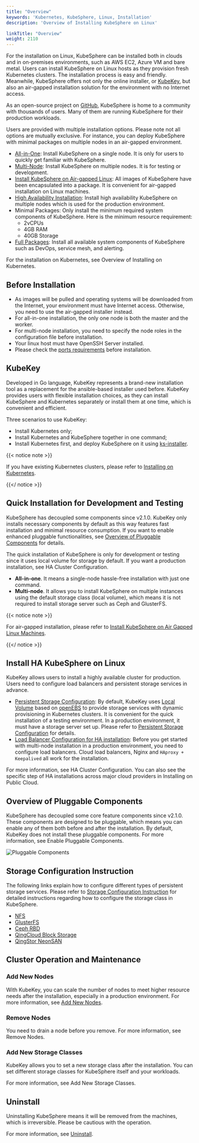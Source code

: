 ```yaml
---
title: "Overview"
keywords: 'Kubernetes, KubeSphere, Linux, Installation'
description: 'Overview of Installing KubeSphere on Linux'

linkTitle: "Overview"
weight: 2110
---
```


For the installation on Linux, KubeSphere can be installed both in clouds and in on-premises environments, such as AWS EC2, Azure VM and bare metal. Users can install KubeSphere on Linux hosts as they provision fresh Kubernetes clusters. The installation process is easy and friendly. Meanwhile, KubeSphere offers not only the online installer, or [KubeKey](https://github.com/kubesphere/kubekey), but also an air-gapped installation solution for the environment with no Internet access.

As an open-source project on [GitHub](https://github.com/kubesphere), KubeSphere is home to a community with thousands of users. Many of them are running KubeSphere for their production workloads.

Users are provided with multiple installation options. Please note not all options are mutually exclusive. For instance, you can deploy KubeSphere with minimal packages on multiple nodes in an air-gapped environment.

- [All-in-One](../all-in-one): Install KubeSphere on a single node. It is only for users to quickly get familiar with KubeSphere.
- [Multi-Node](../multi-node): Install KubeSphere on multiple nodes. It is for testing or development.
- [Install KubeSphere on Air-gapped Linux](../install-ks-on-linux-airgapped): All images of KubeSphere have been encapsulated into a package. It is convenient for air-gapped installation on Linux machines.
- [High Availability Installation](../master-ha): Install high availability KubeSphere on multiple nodes which is used for the production environment.
- Minimal Packages: Only install the minimum required system components of KubeSphere. Here is the minimum resource requirement:
  - 2vCPUs
  - 4GB RAM
  - 40GB Storage
- [Full Packages](../complete-installation): Install all available system components of KubeSphere such as DevOps, service mesh, and alerting.

For the installation on Kubernetes, see Overview of Installing on Kubernetes.

## Before Installation

- As images will be pulled and operating systems will be downloaded from the Internet, your environment must have Internet access. Otherwise, you need to use the air-gapped installer instead.
- For all-in-one installation, the only one node is both the master and the worker.
- For multi-node installation, you need to specify the node roles in the configuration file before installation.
- Your linux host must have OpenSSH Server installed.
- Please check the [ports requirements](../port-firewall) before installation.

## KubeKey

Developed in Go language, KubeKey represents a brand-new installation tool as a replacement for the ansible-based installer used before. KubeKey provides users with flexible installation choices, as they can install KubeSphere and Kubernetes separately or install them at one time, which is convenient and efficient.

Three scenarios to use KubeKey:

- Install Kubernetes only;
- Install Kubernetes and KubeSphere together in one command;
- Install Kubernetes first, and deploy KubeSphere on it using [ks-installer](https://github.com/kubesphere/ks-installer).

{{< notice note >}}

If you have existing Kubernetes clusters, please refer to [Installing on Kubernetes](https://kubesphere-v3.netlify.app/docs/installing-on-kubernetes/).

{{</ notice >}} 

## Quick Installation for Development and Testing

KubeSphere has decoupled some components since v2.1.0. KubeKey only installs necessary components by default as this way features fast installation and minimal resource consumption. If you want to enable enhanced pluggable functionalities, see [Overview of Pluggable Components](../intro#pluggable-components-overview) for details.

The quick installation of KubeSphere is only for development or testing since it uses local volume for storage by default. If you want a production installation, see HA Cluster Configuration.

- **All-in-one**. It means a single-node hassle-free installation with just one command.
- **Multi-node**. It allows you to install KubeSphere on multiple instances using the default storage class (local volume), which means it is not required to install storage server such as Ceph and GlusterFS.

{{< notice note >}}

For air-gapped installation, please refer to [Install KubeSphere on Air Gapped Linux Machines](../install-ks-on-linux-airgapped).

{{</ notice >}} 

## Install HA KubeSphere on Linux

KubeKey allows users to install a highly available cluster for production. Users need to configure load balancers and persistent storage services in advance.

- [Persistent Storage Configuration](../storage-configuration): By default, KubeKey uses [Local Volume](https://kubernetes.io/docs/concepts/storage/volumes/#local) based on [openEBS](https://openebs.io/) to provide storage services with dynamic provisioning in Kubernetes clusters. It is convenient for the quick installation of a testing environment. In a production environment, it must have a storage server set up. Please refer to [Persistent Storage Configuration](../storage-configuration) for details.
- [Load Balancer Configuration for HA installation](../master-ha): Before you get started with multi-node installation in a production environment, you need to configure load balancers. Cloud load balancers, Nginx and `HAproxy + Keepalived` all work for the installation.

For more information, see HA Cluster Configuration. You can also see the specific step of HA installations across major cloud providers in Installing on Public Cloud.

## Overview of Pluggable Components

KubeSphere has decoupled some core feature components since v2.1.0. These components are designed to be pluggable, which means you can enable any of them both before and after the installation. By default, KubeKey does not install these pluggable components. For more information, see Enable Pluggable Components.

![Pluggable Components](https://pek3b.qingstor.com/kubesphere-docs/png/20191207140846.png)

## Storage Configuration Instruction

The following links explain how to configure different types of persistent storage services. Please refer to [Storage Configuration Instruction](../storage-configuration) for detailed instructions regarding how to configure the storage class in KubeSphere.

- [NFS](https://kubernetes.io/docs/concepts/storage/volumes/#nfs)
- [GlusterFS](https://www.gluster.org/)
- [Ceph RBD](https://ceph.com/)
- [QingCloud Block Storage](https://docs.qingcloud.com/product/storage/volume/)
- [QingStor NeonSAN](https://docs.qingcloud.com/product/storage/volume/super_high_performance_shared_volume/)

## Cluster Operation and Maintenance

### Add New Nodes

With KubeKey, you can scale the number of nodes to meet higher resource needs after the installation, especially in a production environment. For more information, see [Add New Nodes](../add-nodes).

### Remove Nodes

You need to drain a node before you remove. For more information, see Remove Nodes.

### Add New Storage Classes

KubeKey allows you to set a new storage class after the installation. You can set different storage classes for KubeSphere itself and your workloads.

For more information, see Add New Storage Classes.

## Uninstall

Uninstalling KubeSphere means it will be removed from the machines, which is irreversible. Please be cautious with the operation.

For more information, see [Uninstall](../uninstall).